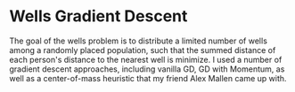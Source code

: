 # Wells Gradient Descent
The goal of the wells problem is to distribute a limited number of wells among a randomly placed population, such that the summed distance of each person's distance to the nearest well is minimize. I used a number of gradient descent approaches, including vanilla GD, GD with Momentum, as well as a center-of-mass heuristic that my friend Alex Mallen came up with.
